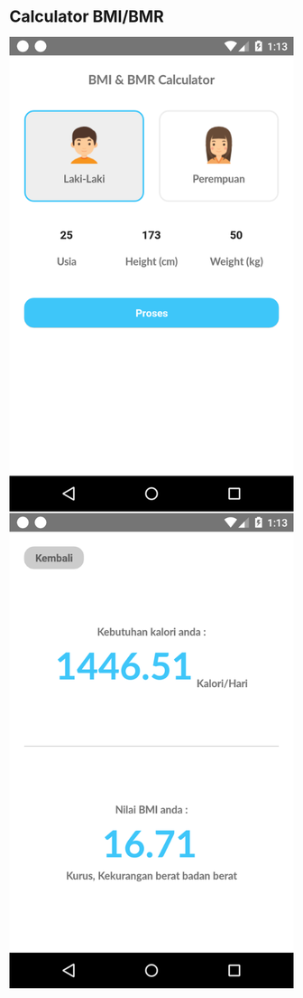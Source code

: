 # Calculator BMI/BMR

<p align="center">
  <img src="https://raw.githubusercontent.com/ardanfeb/calculatorBMI/master/assets/bmibmr1.png">
  <img src="https://raw.githubusercontent.com/ardanfeb/calculatorBMI/master/assets/bmibmr2.png">
</p>